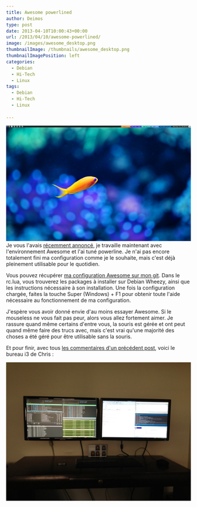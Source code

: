 ```yaml
---
title: Awesome powerlined
author: Deimos
type: post
date: 2013-04-10T10:00:43+00:00
url: /2013/04/10/awesome-powerlined/
image: /images/awesome_desktop.png
thumbnailImage: /thumbnails/awesome_desktop.png
thumbnailImagePosition: left
categories:
  - Debian
  - Hi-Tech
  - Linux
tags:
  - Debian
  - Hi-Tech
  - Linux

---
```

![awesome_desktop](/images/awesome_desktop.png)
Je vous l'avais [récemment annoncé][1], je travaille maintenant avec l'environnement Awesome et l'ai tuné powerline. Je n'ai pas encore totalement fini ma configuration comme je le souhaite, mais c'est déjà pleinement utilisable pour le quotidien.

Vous pouvez récupérer [ma configuration Awesome sur mon git](http://git.deimos.fr/?p=git_deimosfr.git;a=tree;f=user_config/awesome). Dans le rc.lua, vous trouverez les packages à installer sur Debian Wheezy, ainsi que les instructions nécessaire à son installation. Une fois la configuration chargée, faites la touche Super (Windows) + F1 pour obtenir toute l'aide nécessaire au fonctionnement de ma configuration.

J'espère vous avoir donné envie d'au moins essayer Awesome. Si le mouseless ne vous fait pas peur, alors vous allez fortement aimer. Je rassure quand même certains d'entre vous, la souris est gérée et ont peut quand même faire des trucs avec, mais c'est vrai qu'une majorité des choses a été géré pour être utilisable sans la souris.

Et pour finir, avec tous [les commentaires d'un précédent post](http://blog.deimos.fr/2013/04/06/awesome-mon-nouvel-environnement-de-bureau/), voici le bureau i3 de Chris :

![i3_desktop-1024x768](/images/i3_desktop-1024x768.jpg)

 [1]: http://blog.deimos.fr/2013/04/08/fonts-powerline/ "Fonts powerline"